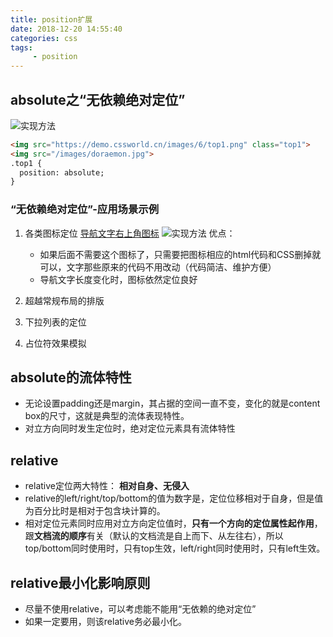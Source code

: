 ```yaml
---
title: position扩展
date: 2018-12-20 14:55:40
categories: css
tags: 
     - position
---
```


## absolute之“无依赖绝对定位”

![实现方法](/images/position/t1.png "absolute")
``` html
<img src="https://demo.cssworld.cn/images/6/top1.png" class="top1">
<img src="/images/doraemon.jpg">
.top1 {
  position: absolute;
}
```
### “无依赖绝对定位”-应用场景示例

1. 各类图标定位
   [导航文字右上角图标](https://demo.cssworld.cn/6/5-5.php)
![实现方法](/images/position/t2.png "导航文字右上角图标")
优点： 
   * 如果后面不需要这个图标了，只需要把图标相应的html代码和CSS删掉就可以，文字那些原来的代码不用改动（代码简洁、维护方便）
   * 导航文字长度变化时，图标依然定位良好

2. 超越常规布局的排版
   
3. 下拉列表的定位
   
4. 占位符效果模拟

## absolute的流体特性

* 无论设置padding还是margin，其占据的空间一直不变，变化的就是content box的尺寸，这就是典型的流体表现特性。
* 对立方向同时发生定位时，绝对定位元素具有流体特性

## relative

* relative定位两大特性： **相对自身、无侵入**
* relative的left/right/top/bottom的值为数字是，定位位移相对于自身，但是值为百分比时是相对于包含块计算的。
* 相对定位元素同时应用对立方向定位值时，**只有一个方向的定位属性起作用**，跟**文档流的顺序**有关（默认的文档流是自上而下、从左往右），所以top/bottom同时使用时，只有top生效，left/right同时使用时，只有left生效。

## relative最小化影响原则

* 尽量不使用relative，可以考虑能不能用“无依赖的绝对定位”
* 如果一定要用，则该relative务必最小化。